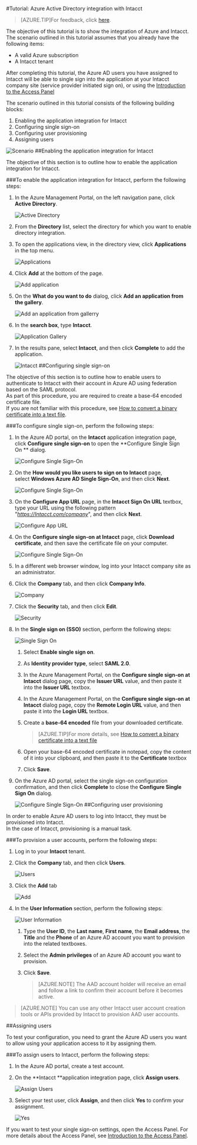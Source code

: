 <properties 
    pageTitle="Tutorial: Azure Active Directory integration with Intacct | Windows Azure" 
    description="Learn how to use Intacct with Azure Active Directory to enable single sign-on, automated provisioning, and more!" 
    services="active-directory" 
    authors="markusvi"  
    documentationCenter="na" 
    manager="stevenpo"/>
<tags
	ms.service="active-directory"
	ms.date="10/22/2015"
	wacn.date=""/>

#Tutorial: Azure Active Directory integration with Intacct
<!-- keep by customization: begin -->
>[AZURE.TIP]For feedback, click [here](http://go.microsoft.com/fwlink/?LinkId=528190).
<!-- keep by customization: end -->
  
The objective of this tutorial is to show the integration of Azure and Intacct.  
The scenario outlined in this tutorial assumes that you already have the following items:

-   A valid Azure subscription
-   A Intacct tenant
  
After completing this tutorial, the Azure AD users you have assigned to Intacct will be able to single sign into the application at your Intacct company site (service provider initiated sign on), or using the [Introduction to the Access <!-- deleted by customization Panel](/documentation/articles/active-directory-saas-access-panel-introduction). --><!-- keep by customization: begin --> Panel](https://msdn.microsoft.com/zh-cn/library/dn308586) <!-- keep by customization: end -->
  
The scenario outlined in this tutorial consists of the following building blocks:

1.  Enabling the application integration for Intacct
2.  Configuring single sign-on
3.  Configuring user provisioning
4.  Assigning users

![Scenario](./media/active-directory-saas-intacct-tutorial/IC790030.png "Scenario")
##Enabling the application integration for Intacct
  
The objective of this section is to outline how to enable the application integration for Intacct.

###To enable the application integration for Intacct, perform the following steps:

1.  In the Azure Management Portal, on the left navigation pane, click **Active Directory**.

    ![Active Directory](./media/active-directory-saas-intacct-tutorial/IC700993.png "Active Directory")

2.  From the **Directory** list, select the directory for which you want to enable directory integration.

3.  To open the applications view, in the directory view, click **Applications** in the top menu.

    ![Applications](./media/active-directory-saas-intacct-tutorial/IC700994.png "Applications")

4.  Click **Add** at the bottom of the page.

    ![Add application](./media/active-directory-saas-intacct-tutorial/IC749321.png "Add application")

5.  On the **What do you want to do** dialog, click **Add an application from the gallery**.

    ![Add an application from gallerry](./media/active-directory-saas-intacct-tutorial/IC749322.png "Add an application from gallerry")

6.  In the **search box**, type **Intacct**.

    ![Application Gallery](./media/active-directory-saas-intacct-tutorial/IC790031.png "Application Gallery")

7.  In the results pane, select **Intacct**, and then click **Complete** to add the application.

    ![Intacct](./media/active-directory-saas-intacct-tutorial/IC790032.png "Intacct")
##Configuring single sign-on
  
The objective of this section is to outline how to enable users to authenticate to Intacct with their account in Azure AD using federation based on the SAML protocol.  
As part of this procedure, you are required to create a base-64 encoded certificate file.  
If you are not familiar with this procedure, see [How to convert a binary certificate into a text file](http://youtu.be/PlgrzUZ-Y1o).

###To configure single sign-on, perform the following steps:

1.  In the Azure AD portal, on the **Intacct** application integration page, click **Configure single sign-on** to open the **Configure Single Sign On ** dialog.

    ![Configure Single Sign-On](./media/active-directory-saas-intacct-tutorial/IC790033.png "Configure Single Sign-On")

2.  On the **How would you like users to sign on to Intacct** page, select **Windows Azure AD Single Sign-On**, and then click **Next**.

    ![Configure Single Sign-On](./media/active-directory-saas-intacct-tutorial/IC790034.png "Configure Single Sign-On")

3.  On the **Configure App URL** page, in the **Intacct Sign On URL** textbox, type your URL using the following pattern "*https://Intacct.com/company*", and then click **Next**.

    ![Configure App URL](./media/active-directory-saas-intacct-tutorial/IC790035.png "Configure App URL")

4.  On the **Configure single sign-on at Intacct** page, click **Download certificate**, and then save the certificate file on your computer.

    ![Configure Single Sign-On](./media/active-directory-saas-intacct-tutorial/IC790036.png "Configure Single Sign-On")

5.  In a different web browser window, log into your Intacct company site as an administrator.

6.  Click the **Company** tab, and then click **Company Info**.

    ![Company](./media/active-directory-saas-intacct-tutorial/IC790037.png "Company")

7.  Click the **Security** tab, and then click **Edit**.

    ![Security](./media/active-directory-saas-intacct-tutorial/IC790038.png "Security")

8.  In the **Single sign on (SSO)** section, perform the following steps:

    ![Single Sign On](./media/active-directory-saas-intacct-tutorial/IC790039.png "Single Sign On")

    1.  Select **Enable single sign on**.
    2.  As **Identity provider type**, select **SAML 2.0**.
    3.  In the Azure Management Portal, on the **Configure single sign-on at Intacct** dialog page, copy the **Issuer URL** value, and then paste it into the **Issuer URL** textbox.
    4.  In the Azure Management Portal, on the **Configure single sign-on at Intacct** dialog page, copy the **Remote Login URL** value, and then paste it into the **Login URL** textbox.
    5.  Create a **base-64 encoded** file from your downloaded certificate.
        
		>[AZURE.TIP]For more details, see [How to convert a binary certificate into a text file](http://youtu.be/PlgrzUZ-Y1o)

    6.  Open your base-64 encoded certificate in notepad, copy the content of it into your clipboard, and then paste it to the **Certificate** textbox
    7.  Click **Save**.

9.  On the Azure AD portal, select the single sign-on configuration confirmation, and then click **Complete** to close the **Configure Single Sign On** dialog.

    ![Configure Single Sign-On](./media/active-directory-saas-intacct-tutorial/IC790040.png "Configure Single Sign-On")
##Configuring user provisioning
  
In order to enable Azure AD users to log into Intacct, they must be provisioned into Intacct.  
In the case of Intacct, provisioning is a manual task.

###To provision a user accounts, perform the following steps:

1.  Log in to your **Intacct** tenant.

2.  Click the **Company** tab, and then click **Users**.

    ![Users](./media/active-directory-saas-intacct-tutorial/IC790041.png "Users")

3.  Click the **Add** tab

    ![Add](./media/active-directory-saas-intacct-tutorial/IC790042.png "Add")

4.  In the **User Information** section, perform the following steps:

    ![User Information](./media/active-directory-saas-intacct-tutorial/IC790043.png "User Information")

    1.  Type the **User ID**, the **Last name**, **First name**, the **Email address**, the **Title** and the **Phone** of an Azure AD account you want to provision into the related textboxes.
    2.  Select the **Admin privileges** of an Azure AD account you want to provision.
    3.  Click **Save**.
        
		>[AZURE.NOTE] The AAD account holder will receive an email and follow a link to confirm their account before it becomes active.

>[AZURE.NOTE] You can use any other Intacct user account creation tools or APIs provided by Intacct to provision AAD user accounts.

##Assigning users
  
To test your configuration, you need to grant the Azure AD users you want to allow using your application access to it by assigning them.

###To assign users to Intacct, perform the following steps:

1.  In the Azure AD portal, create a test account.

2.  On the **Intacct **application integration page, click **Assign users**.

    ![Assign Users](./media/active-directory-saas-intacct-tutorial/IC790044.png "Assign Users")

3.  Select your test user, click **Assign**, and then click **Yes** to confirm your assignment.

    ![Yes](./media/active-directory-saas-intacct-tutorial/IC767830.png "Yes")
  
If you want to test your single sign-on settings, open the Access Panel. For more details about the Access Panel, see [Introduction to the Access Panel](/documentation/articles/active-directory-saas-access-panel-introduction).